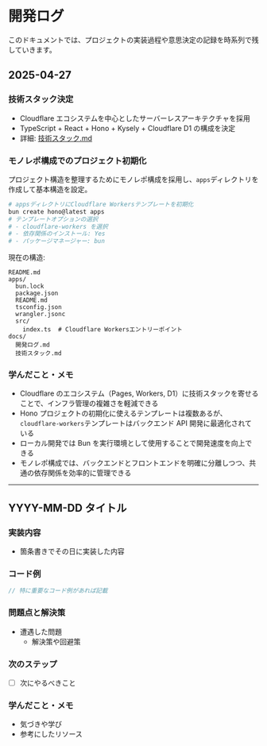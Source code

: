 # 開発ログ

このドキュメントでは、プロジェクトの実装過程や意思決定の記録を時系列で残していきます。

## 2025-04-27

### 技術スタック決定

- Cloudflare エコシステムを中心としたサーバーレスアーキテクチャを採用
- TypeScript + React + Hono + Kysely + Cloudflare D1 の構成を決定
- 詳細: [技術スタック.md](./技術スタック.md)

### モノレポ構成でのプロジェクト初期化

プロジェクト構造を整理するためにモノレポ構成を採用し、`apps`ディレクトリを作成して基本構造を設定。

```bash
# appsディレクトリにCloudflare Workersテンプレートを初期化
bun create hono@latest apps
# テンプレートオプションの選択
# - cloudflare-workers を選択
# - 依存関係のインストール: Yes
# - パッケージマネージャー: bun
```

現在の構造:

```
README.md
apps/
  bun.lock
  package.json
  README.md
  tsconfig.json
  wrangler.jsonc
  src/
    index.ts  # Cloudflare Workersエントリーポイント
docs/
  開発ログ.md
  技術スタック.md
```

### 学んだこと・メモ

- Cloudflare のエコシステム（Pages, Workers, D1）に技術スタックを寄せることで、インフラ管理の複雑さを軽減できる
- Hono プロジェクトの初期化に使えるテンプレートは複数あるが、`cloudflare-workers`テンプレートはバックエンド API 開発に最適化されている
- ローカル開発では Bun を実行環境として使用することで開発速度を向上できる
- モノレポ構成では、バックエンドとフロントエンドを明確に分離しつつ、共通の依存関係を効率的に管理できる

---

## YYYY-MM-DD タイトル

### 実装内容

- 箇条書きでその日に実装した内容

### コード例

```typescript
// 特に重要なコード例があれば記載
```

### 問題点と解決策

- 遭遇した問題
  - 解決策や回避策

### 次のステップ

- [ ] 次にやるべきこと

### 学んだこと・メモ

- 気づきや学び
- 参考にしたリソース
